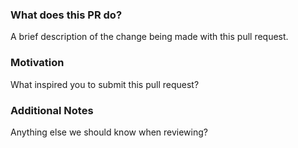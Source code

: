 ### What does this PR do?

A brief description of the change being made with this pull request.

### Motivation

What inspired you to submit this pull request?

### Additional Notes

Anything else we should know when reviewing?
